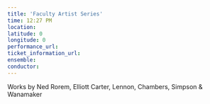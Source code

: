 ```yaml
---
title: 'Faculty Artist Series'
time: 12:27 PM
location: 
latitude: 0
longitude: 0
performance_url: 
ticket_information_url: 
ensemble: 
conductor: 
---
```

Works by Ned Rorem, Elliott Carter, Lennon, Chambers, Simpson & Wanamaker